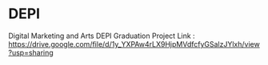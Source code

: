 # DEPI
Digital Marketing and Arts
DEPI Graduation Project Link : https://drive.google.com/file/d/1y_YXPAw4rLX9HjpMVdfcfyGSalzJYlxh/view?usp=sharing
